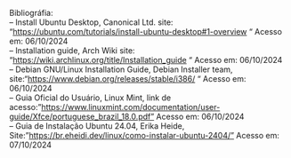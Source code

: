 
Bibliográfia:\
– Install Ubuntu Desktop, Canonical Ltd. site:
“https://ubuntu.com/tutorials/install-ubuntu-desktop#1-overview “ Acesso em: 06/10/2024\
– Installation guide, Arch Wiki site: “https://wiki.archlinux.org/title/Installation_guide “ Acesso
em: 06/10/2024\
– Debian GNU/Linux Installation Guide, Debian Installer team,
site:“https://www.debian.org/releases/stable/i386/ “ Acesso em: 06/10/2024\
– Guia Oficial do Usuário, Linux Mint, link de
acesso:”https://www.linuxmint.com/documentation/user-guide/Xfce/portuguese_brazil_18.0.pdf”
Acesso em: 06/10/2024\
– Guia de Instalação Ubuntu 24.04, Erika Heide,
Site:”https://br.eheidi.dev/linux/como-instalar-ubuntu-2404/” Acesso em: 07/10/2024

